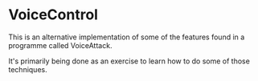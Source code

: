 # VoiceControl

This is an alternative implementation of some of the features found in a programme called VoiceAttack.

It's primarily being done as an exercise to learn how to do some of those techniques.
